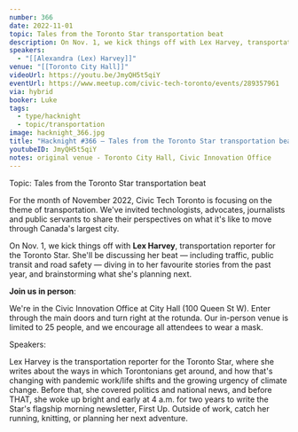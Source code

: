 ```yaml
---
number: 366
date: 2022-11-01
topic: Tales from the Toronto Star transportation beat
description: On Nov. 1, we kick things off with Lex Harvey, transportation reporter for the Toronto Star. She'll be discussing her beat — including traffic, public transit and road safety — diving in to her favourite stories from the past year, and brainstorming what she's planning next.
speakers:
  - "[[Alexandra (Lex) Harvey]]"
venue: "[[Toronto City Hall]]"
videoUrl: https://youtu.be/JmyQH5t5qiY
eventUrl: https://www.meetup.com/civic-tech-toronto/events/289357961
via: hybrid
booker: Luke
tags:
  - type/hacknight
  - topic/transportation
image: hacknight_366.jpg
title: "Hacknight #366 – Tales from the Toronto Star transportation beat"
youtubeID: JmyQH5t5qiY
notes: original venue - Toronto City Hall, Civic Innovation Office
---
```

Topic: Tales from the Toronto Star transportation beat

For the month of November 2022, Civic Tech Toronto is focusing on the theme of transportation. We've invited technologists, advocates, journalists and public servants to share their perspectives on what it's like to move through Canada's largest city.

On Nov. 1, we kick things off with **Lex Harvey**, transportation reporter for the Toronto Star. She'll be discussing her beat — including traffic, public transit and road safety — diving in to her favourite stories from the past year, and brainstorming what she's planning next.

**Join us in person**:

We're in the Civic Innovation Office at City Hall (100 Queen St W). Enter through the main doors and turn right at the rotunda. Our in-person venue is limited to 25 people, and we encourage all attendees to wear a mask.

Speakers:

Lex Harvey is the transportation reporter for the Toronto Star, where she writes about the ways in which Torontonians get around, and how that's changing with pandemic work/life shifts and the growing urgency of climate change. Before that, she covered politics and national news, and before THAT, she woke up bright and early at 4 a.m. for two years to write the Star's flagship morning newsletter, First Up. Outside of work, catch her running, knitting, or planning her next adventure.
